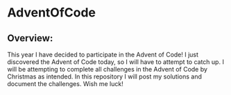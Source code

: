 # AdventOfCode
## Overview:
This year I have decided to participate in the Advent of Code! I just discovered the Advent of Code today, so I will have to attempt to catch up. I will be attempting to complete all challenges in the Advent of Code by Christmas as intended. In this repository I will post my solutions and document the challenges. Wish me luck!